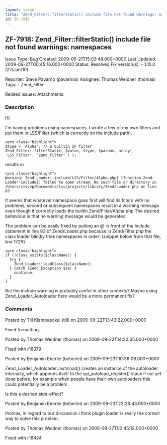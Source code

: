 ```yaml
---
layout: issue
title: "Zend_Filter::filterStatic() include file not found warnings: namespaces"
id: ZF-7918
---
```


ZF-7918: Zend\_Filter::filterStatic() include file not found warnings: namespaces
---------------------------------------------------------------------------------

 Issue Type: Bug Created: 2009-09-21T15:03:48.000+0000 Last Updated: 2009-09-27T00:45:16.000+0000 Status: Resolved Fix version(s): - 1.10.0 (27/Jan/10)
 
 Reporter:  Steve Pavarno (pavarnos)  Assignee:  Thomas Weidner (thomas)  Tags: - Zend\_Filter
 
 Related issues: 
 Attachments: 
### Description

Hi

I'm having problems using namespaces. I wrote a few of my own filters and put them in LSS/Filter (which is correctly on the include path).

 
    <pre class="highlight">
    $type = 'Alpha'; // a builtin ZF filter
    Zend_Filter::filterStatic( $value, $type, $params, array( 'LSS_Filter', 'Zend_Filter' ) );


results in

 
    <pre class="highlight">
    Warning: Zend_Loader::include(LSS/Filter/Alpha.php) [function.Zend-Loader-include]: failed to open stream: No such file or directory in 
    /Users/stevep/Documents/lss/projects/library/Zend/Loader.php on line 83


It seems that whatever namespace goes first will find its filters with no problems, second or subsequent namespaces result in a warning message even though it correctly loads the builtin Zend/Filter/Alpha.php The desired behaviour is that no warning message would be generated.

The problem can be easily fixed by putting an @ in front of the include statement in line 83 of Zend/Loader.php because in Zend/Filter.php the class loader blindly tries namespaces in order: (snippet below from that file, line 172ff)

 
    <pre class="highlight">
    if (!class_exists($className)) {
      try {
        Zend_Loader::loadClass($className);
      } catch (Zend_Exception $ze) {
        continue;
      }
    }


But the include warning is probably useful in other contexts? Maybe using Zend\_Loader\_Autoloader here would be a more permanent fix?

 

 

### Comments

Posted by Till Klampaeckel (till) on 2009-09-22T13:43:22.000+0000

Fixed formatting.

 

 

Posted by Thomas Weidner (thomas) on 2009-09-22T14:22:35.000+0000

Fixed with r18379

 

 

Posted by Benjamin Eberlei (beberlei) on 2009-09-23T10:36:06.000+0000

Zend\_Loader\_Autoloader::autoload() creates an instance of the autoloader internally, which appends itself to the spl\_autoload\_register() stack if not yet done before, for example when people have their own autoloaders this could potentially be a problem.

Is this a desired side-effect?

 

 

Posted by Benjamin Eberlei (beberlei) on 2009-09-23T23:26:43.000+0000

thomas, in regard to our discussion i think plugin loader is really the correct way to solve this problem.

 

 

Posted by Thomas Weidner (thomas) on 2009-09-27T00:45:12.000+0000

Fixed with r18424

 

 